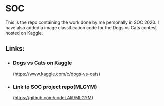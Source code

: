 # SOC

This is the repo containing the work done by me personally in SOC 2020. I have also added a image classification code for the Dogs vs Cats contest hosted on Kaggle.

## Links:
- ### Dogs vs Cats on Kaggle
    (https://www.kaggle.com/c/dogs-vs-cats)
  
- ### Link to SOC project repo(MLGYM)
    (https://github.com/codeLAlit/MLGYM)
